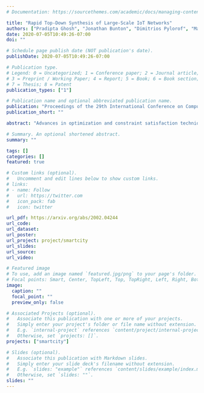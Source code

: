 ```yaml
---
# Documentation: https://sourcethemes.com/academic/docs/managing-content/

title: "Rapid Top-Down Synthesis of Large-Scale IoT Networks"
authors: ["Pradipta Ghosh", "Jonathan Bunton", "Dimitrios Pylorof", "Marcos Vieira", "Kevin Chan", "Ramesh Govindan", "Gaurav Sukhatme", "Paulo Tabuada", "Gunjan Verma"]
date: 2020-07-05T10:49:26-07:00
doi: ""

# Schedule page publish date (NOT publication's date).
publishDate: 2020-07-05T10:49:26-07:00

# Publication type.
# Legend: 0 = Uncategorized; 1 = Conference paper; 2 = Journal article;
# 3 = Preprint / Working Paper; 4 = Report; 5 = Book; 6 = Book section;
# 7 = Thesis; 8 = Patent
publication_types: ["1"]

# Publication name and optional abbreviated publication name.
publication: "Proceedings of the 29th International Conference on Computer Communications and Networks (ICCCN 2020), Invited Paper"
publication_short: ""

abstract: "Advances in optimization and constraint satisfaction techniques, together with the availability of elastic computing resources,  have spurred interest in large-scale network verification and synthesis. Motivated by this, we consider the top-down synthesis of ad-hoc IoT networks for disaster response and search and rescue operations. This synthesis problem must satisfy complex and competing constraints: sensor coverage, line-of-sight visibility, and network connectivity. The central challenge in our synthesis problem is quickly *scaling* to large regions while producing cost-effective solutions. We explore a representation of the synthesis problems using a novel constraint satisfaction paradigm, satisfiability modulo convex optimization (SMC). We choose SMC because it matches the expressivity needs for our network synthesis. To scale to large problem sizes, we develop a *hierarchical synthesis* technique that independently synthesizes networks in sub-regions of the deployment area, then combines these. Our experiments show that SMC consistently generates better quality solutions than a baseline synthesis approach based on Mixed Integer Linear Programming (MILP)."

# Summary. An optional shortened abstract.
summary: ""

tags: []
categories: []
featured: true

# Custom links (optional).
#   Uncomment and edit lines below to show custom links.
# links:
# - name: Follow
#   url: https://twitter.com
#   icon_pack: fab
#   icon: twitter

url_pdf: https://arxiv.org/abs/2002.04244
url_code:
url_dataset:
url_poster: 
url_project: project/smartcity
url_slides:
url_source:
url_video:

# Featured image
# To use, add an image named `featured.jpg/png` to your page's folder. 
# Focal points: Smart, Center, TopLeft, Top, TopRight, Left, Right, BottomLeft, Bottom, BottomRight.
image:
  caption: ""
  focal_point: ""
  preview_only: false

# Associated Projects (optional).
#   Associate this publication with one or more of your projects.
#   Simply enter your project's folder or file name without extension.
#   E.g. `internal-project` references `content/project/internal-project/index.md`.
#   Otherwise, set `projects: []`.
projects: ["smartcity"]

# Slides (optional).
#   Associate this publication with Markdown slides.
#   Simply enter your slide deck's filename without extension.
#   E.g. `slides: "example"` references `content/slides/example/index.md`.
#   Otherwise, set `slides: ""`.
slides: ""
---
```

